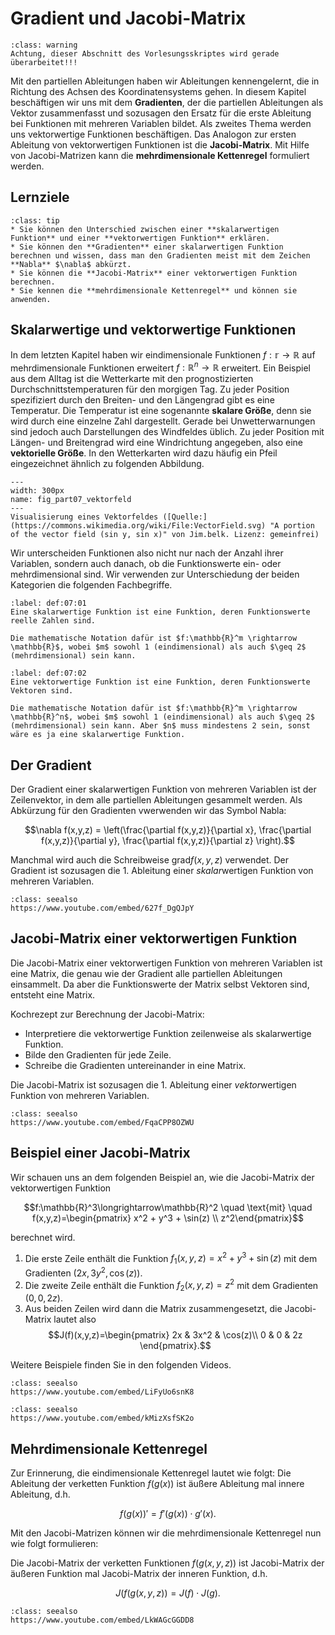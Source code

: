 # Gradient und Jacobi-Matrix

```{admonition} Warnung
:class: warning
Achtung, dieser Abschnitt des Vorlesungsskriptes wird gerade überarbeitet!!!
```

Mit den partiellen Ableitungen haben wir Ableitungen kennengelernt, die in Richtung des Achsen des Koordinatensystems gehen. In diesem Kapitel beschäftigen wir uns mit dem **Gradienten**, der die partiellen Ableitungen als Vektor zusammenfasst und sozusagen den Ersatz für die erste Ableitung bei Funktionen mit mehreren Variablen bildet.
Als zweites Thema werden uns vektorwertige Funktionen beschäftigen. Das Analogon zur ersten Ableitung von vektorwertigen Funktionen ist die **Jacobi-Matrix**. Mit Hilfe von Jacobi-Matrizen kann die **mehrdimensionale Kettenregel** formuliert werden.



## Lernziele 

```{admonition} Lernziele
:class: tip
* Sie können den Unterschied zwischen einer **skalarwertigen Funktion** und einer **vektorwertigen Funktion** erklären.
* Sie können den **Gradienten** einer skalarwertigen Funktion berechnen und wissen, dass man den Gradienten meist mit dem Zeichen **Nabla** $\nabla$ abkürzt. 
* Sie können die **Jacobi-Matrix** einer vektorwertigen Funktion berechnen.
* Sie kennen die **mehrdimensionale Kettenregel** und können sie anwenden.
```


## Skalarwertige und vektorwertige Funktionen

In dem letzten Kapitel haben wir eindimensionale Funktionen $f:\mathbb{r}\rightarrow \mathbb{R}$ auf mehrdimensionale Funktionen erweitert $f:\mathbb{R}^n\rightarrow\mathbb{R}$ erweitert. Ein Beispiel aus dem Alltag ist die Wetterkarte mit den prognostizierten Durchschnittstemperaturen für den morgigen Tag. Zu jeder Position spezifiziert durch den Breiten- und den Längengrad gibt es eine Temperatur. Die Temperatur ist eine sogenannte **skalare Größe**, denn sie wird durch eine einzelne Zahl dargestellt. Gerade bei Unwetterwarnungen sind jedoch auch Darstellungen des Windfeldes üblich. Zu jeder Position mit Längen- und Breitengrad wird eine Windrichtung angegeben, also eine **vektorielle Größe**. In den Wetterkarten wird dazu häufig ein Pfeil eingezeichnet ähnlich zu folgenden Abbildung.


```{figure} pics/part07_vektorfeld.svg
---
width: 300px
name: fig_part07_vektorfeld
---
Visualisierung eines Vektorfeldes ([Quelle:](https://commons.wikimedia.org/wiki/File:VectorField.svg) "A portion of the vector field (sin y, sin x)" von Jim.belk. Lizenz: gemeinfrei)
```


Wir unterscheiden Funktionen also nicht nur nach der Anzahl ihrer Variablen, sondern auch danach, ob die Funktionswerte ein- oder mehrdimensional sind. Wir verwenden zur Unterschiedung der beiden Kategorien die folgenden Fachbegriffe.


````{prf:definition} Was ist ... eine skalarwertige Funktion?
:label: def:07:01
Eine skalarwertige Funktion ist eine Funktion, deren Funktionswerte reelle Zahlen sind. 

Die mathematische Notation dafür ist $f:\mathbb{R}^m \rightarrow \mathbb{R}$, wobei $m$ sowohl 1 (eindimensional) als auch $\geq 2$ (mehrdimensional) sein kann.
````


````{prf:definition} Was ist ... eine vektorwertige Funktion?
:label: def:07:02
Eine vektorwertige Funktion ist eine Funktion, deren Funktionswerte Vektoren sind. 

Die mathematische Notation dafür ist $f:\mathbb{R}^m \rightarrow \mathbb{R}^n$, wobei $m$ sowohl 1 (eindimensional) als auch $\geq 2$ (mehrdimensional) sein kann. Aber $n$ muss mindestens 2 sein, sonst wäre es ja eine skalarwertige Funktion.
````


## Der Gradient

Der Gradient einer skalarwertigen Funktion von mehreren Variablen ist der Zeilenvektor, in dem alle partiellen Ableitungen gesammelt werden. Als Abkürzung für den Gradienten vwerwenden wir das Symbol Nabla:

$$\nabla f(x,y,z) = \left(\frac{\partial f(x,y,z)}{\partial x}, \frac{\partial f(x,y,z)}{\partial y}, \frac{\partial f(x,y,z)}{\partial z} \right).$$

Manchmal wird auch die Schreibweise $\text{grad}f(x,y,z)$ verwendet. Der Gradient ist sozusagen die 1. Ableitung einer *skalar*wertigen Funktion von mehreren Variablen.

```{admonition} Video
:class: seealso
https://www.youtube.com/embed/627f_DgQJpY
```

## Jacobi-Matrix einer vektorwertigen Funktion

Die Jacobi-Matrix einer vektorwertigen Funktion von mehreren Variablen ist eine Matrix, die genau wie der Gradient alle partiellen Ableitungen einsammelt. Da aber die Funktionswerte der Matrix selbst Vektoren sind, entsteht eine Matrix.

Kochrezept zur Berechnung der Jacobi-Matrix:
* Interpretiere die vektorwertige Funktion zeilenweise als skalarwertige Funktion.
* Bilde den Gradienten für jede Zeile.
* Schreibe die Gradienten untereinander in eine Matrix. 

Die Jacobi-Matrix ist sozusagen die 1. Ableitung einer *vektor*wertigen Funktion von mehreren Variablen.

```{admonition} Video
:class: seealso
https://www.youtube.com/embed/FqaCPP8OZWU
```

## Beispiel einer Jacobi-Matrix

Wir schauen uns an dem folgenden Beispiel an, wie die Jacobi-Matrix der vektorwertigen Funktion

$$f:\mathbb{R}^3\longrightarrow\mathbb{R}^2 \quad \text{mit} \quad f(x,y,z)=\begin{pmatrix} x^2 + y^3 + \sin(z) \\ z^2\end{pmatrix}$$

berechnet wird.

1. Die erste Zeile enthält die Funktion $f_1(x,y,z)=x^2 + y^3 + \sin(z)$ mit dem Gradienten
$\left(2x , 3y^2, \cos(z)\right).$
2. Die zweite Zeile enthält die Funktion $f_2(x,y,z)=z^2$ mit dem Gradienten
$\left(0, 0, 2z\right).$
3. Aus beiden Zeilen wird dann die Matrix zusammengesetzt, die Jacobi-Matrix lautet also
$$J(f)(x,y,z)=\begin{pmatrix} 2x & 3x^2 & \cos(z)\\ 0 & 0 & 2z \end{pmatrix}.$$

Weitere Beispiele finden Sie in den folgenden Videos.

```{admonition} Video
:class: seealso
https://www.youtube.com/embed/LiFyUo6snK8
```

```{admonition} Video
:class: seealso
https://www.youtube.com/embed/kMizXsfSK2o
```

## Mehrdimensionale Kettenregel

Zur Erinnerung, die eindimensionale Kettenregel lautet wie folgt:
Die Ableitung der verketten Funktion $f(g(x))$ ist äußere Ableitung mal innere Ableitung, d.h.

$$f(g(x))' = f'(g(x))\cdot g'(x).$$

Mit den Jacobi-Matrizen können wir die mehrdimensionale Kettenregel nun wie folgt formulieren:

Die Jacobi-Matrix der verketten Funktionen $f(g(x,y,z))$ ist Jacobi-Matrix der äußeren Funktion mal Jacobi-Matrix der inneren Funktion, d.h.

$$J(f(g(x,y,z)) = J(f) \cdot J(g).$$

```{admonition} Video
:class: seealso
https://www.youtube.com/embed/LkWAGcGGDD8
```
